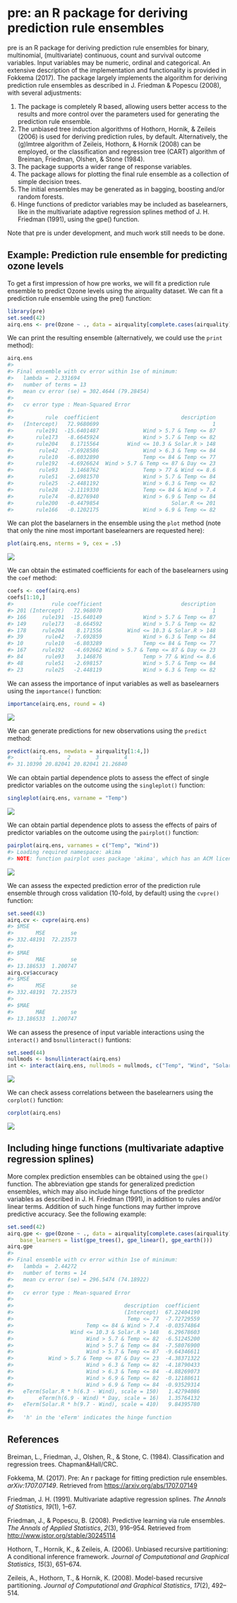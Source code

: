 pre: an R package for deriving prediction rule ensembles
========================================================

pre is an R package for deriving prediction rule ensembles for binary, multinomial, (multivariate) continuous, count and survival outcome variables. Input variables may be numeric, ordinal and categorical. An extensive description of the implementation and functionality is provided in Fokkema (2017). The package largely implements the algorithm for deriving prediction rule ensembles as described in J. Friedman & Popescu (2008), with several adjustments:

1.  The package is completely R based, allowing users better access to the results and more control over the parameters used for generating the prediction rule ensemble.
2.  The unbiased tree induction algorithms of Hothorn, Hornik, & Zeileis (2006) is used for deriving prediction rules, by default. Alternatively, the (g)lmtree algorithm of Zeileis, Hothorn, & Hornik (2008) can be employed, or the classification and regression tree (CART) algorithm of Breiman, Friedman, Olshen, & Stone (1984).
3.  The package supports a wider range of response variables.
4.  The package allows for plotting the final rule ensemble as a collection of simple decision trees.
5.  The initial ensembles may be generated as in bagging, boosting and/or random forests.
6.  Hinge functions of predictor variables may be included as baselearners, like in the multivariate adaptive regression splines method of J. H. Friedman (1991), using the gpe() function.

Note that pre is under development, and much work still needs to be done.

Example: Prediction rule ensemble for predicting ozone levels
-------------------------------------------------------------

To get a first impression of how pre works, we will fit a prediction rule ensemble to predict Ozone levels using the airquality dataset. We can fit a prediction rule ensemble using the pre() function:

``` r
library(pre)
set.seed(42)
airq.ens <- pre(Ozone ~ ., data = airquality[complete.cases(airquality), ])
```

We can print the resulting ensemble (alternatively, we could use the `print` method):

``` r
airq.ens
#> 
#> Final ensemble with cv error within 1se of minimum: 
#>   lambda =  2.331694
#>   number of terms = 13
#>   mean cv error (se) = 302.4644 (79.28454)
#> 
#>   cv error type : Mean-Squared Error
#> 
#>          rule  coefficient                          description
#>   (Intercept)   72.9680699                                    1
#>       rule191  -15.6401487              Wind > 5.7 & Temp <= 87
#>       rule173   -8.6645924              Wind > 5.7 & Temp <= 82
#>       rule204    8.1715564         Wind <= 10.3 & Solar.R > 148
#>        rule42   -7.6928586              Wind > 6.3 & Temp <= 84
#>        rule10   -6.8032890              Temp <= 84 & Temp <= 77
#>       rule192   -4.6926624  Wind > 5.7 & Temp <= 87 & Day <= 23
#>        rule93    3.1468762              Temp > 77 & Wind <= 8.6
#>        rule51   -2.6981570              Wind > 5.7 & Temp <= 84
#>        rule25   -2.4481192              Wind > 6.3 & Temp <= 82
#>        rule28   -2.1119330              Temp <= 84 & Wind > 7.4
#>        rule74   -0.8276940              Wind > 6.9 & Temp <= 84
#>       rule200   -0.4479854                       Solar.R <= 201
#>       rule166   -0.1202175              Wind > 6.9 & Temp <= 82
```

We can plot the baselarners in the ensemble using the `plot` method (note that only the nine most important baselearners are requested here):

``` r
plot(airq.ens, nterms = 9, cex = .5)
```

![](inst/README-figures/README-unnamed-chunk-4-1.png)

We can obtain the estimated coefficients for each of the baselearners using the `coef` method:

``` r
coefs <- coef(airq.ens)
coefs[1:10,]
#>            rule coefficient                         description
#> 201 (Intercept)   72.968070                                   1
#> 166     rule191  -15.640149             Wind > 5.7 & Temp <= 87
#> 149     rule173   -8.664592             Wind > 5.7 & Temp <= 82
#> 178     rule204    8.171556        Wind <= 10.3 & Solar.R > 148
#> 39       rule42   -7.692859             Wind > 6.3 & Temp <= 84
#> 10       rule10   -6.803289             Temp <= 84 & Temp <= 77
#> 167     rule192   -4.692662 Wind > 5.7 & Temp <= 87 & Day <= 23
#> 84       rule93    3.146876             Temp > 77 & Wind <= 8.6
#> 48       rule51   -2.698157             Wind > 5.7 & Temp <= 84
#> 23       rule25   -2.448119             Wind > 6.3 & Temp <= 82
```

We can assess the importance of input variables as well as baselearners using the `importance()` function:

``` r
importance(airq.ens, round = 4)
```

![](inst/README-figures/README-unnamed-chunk-6-1.png)

We can generate predictions for new observations using the `predict` method:

``` r
predict(airq.ens, newdata = airquality[1:4,])
#>        1        2        3        4 
#> 31.10390 20.82041 20.82041 21.26840
```

We can obtain partial dependence plots to assess the effect of single predictor variables on the outcome using the `singleplot()` function:

``` r
singleplot(airq.ens, varname = "Temp")
```

![](inst/README-figures/README-unnamed-chunk-8-1.png)

We can obtain partial dependence plots to assess the effects of pairs of predictor variables on the outcome using the `pairplot()` function:

``` r
pairplot(airq.ens, varnames = c("Temp", "Wind"))
#> Loading required namespace: akima
#> NOTE: function pairplot uses package 'akima', which has an ACM license. See also https://www.acm.org/publications/policies/software-copyright-notice.
```

![](inst/README-figures/README-unnamed-chunk-9-1.png)

We can assess the expected prediction error of the prediction rule ensemble through cross validation (10-fold, by default) using the `cvpre()` function:

``` r
set.seed(43)
airq.cv <- cvpre(airq.ens)
#> $MSE
#>       MSE        se 
#> 332.48191  72.23573 
#> 
#> $MAE
#>       MAE        se 
#> 13.186533  1.200747
airq.cv$accuracy
#> $MSE
#>       MSE        se 
#> 332.48191  72.23573 
#> 
#> $MAE
#>       MAE        se 
#> 13.186533  1.200747
```

We can assess the presence of input variable interactions using the `interact()` and `bsnullinteract()` funtions:

``` r
set.seed(44)
nullmods <- bsnullinteract(airq.ens)
int <- interact(airq.ens, nullmods = nullmods, c("Temp", "Wind", "Solar.R"))
```

![](inst/README-figures/README-unnamed-chunk-11-1.png)

We can check assess correlations between the baselearners using the `corplot()` function:

``` r
corplot(airq.ens)
```

![](inst/README-figures/README-unnamed-chunk-12-1.png)

Including hinge functions (multivariate adaptive regression splines)
--------------------------------------------------------------------

More complex prediction ensembles can be obtained using the `gpe()` function. The abbreviation gpe stands for generalized prediction ensembles, which may also include hinge functions of the predictor variables as described in J. H. Friedman (1991), in addition to rules and/or linear terms. Addition of such hinge functions may further improve predictive accuracy. See the following example:

``` r
set.seed(42)
airq.gpe <- gpe(Ozone ~ ., data = airquality[complete.cases(airquality),], 
    base_learners = list(gpe_trees(), gpe_linear(), gpe_earth()))
airq.gpe
#> 
#> Final ensemble with cv error within 1se of minimum: 
#>   lambda =  2.44272
#>   number of terms = 14
#>   mean cv error (se) = 296.5474 (74.18922)
#> 
#>   cv error type : Mean-squared Error
#> 
#>                                   description  coefficient
#>                                   (Intercept)  67.22404190
#>                                    Temp <= 77  -7.72729559
#>                       Temp <= 84 & Wind > 7.4  -0.03574864
#>                  Wind <= 10.3 & Solar.R > 148   6.29678603
#>                       Wind > 5.7 & Temp <= 82  -6.51245200
#>                       Wind > 5.7 & Temp <= 84  -7.58076900
#>                       Wind > 5.7 & Temp <= 87  -9.64346611
#>           Wind > 5.7 & Temp <= 87 & Day <= 23  -4.38371322
#>                       Wind > 6.3 & Temp <= 82  -4.18790433
#>                       Wind > 6.3 & Temp <= 84  -4.88269073
#>                       Wind > 6.9 & Temp <= 82  -0.12188611
#>                       Wind > 6.9 & Temp <= 84  -0.93529314
#>   eTerm(Solar.R * h(6.3 - Wind), scale = 150)   1.42794086
#>        eTerm(h(6.9 - Wind) * Day, scale = 16)   1.35764132
#>   eTerm(Solar.R * h(9.7 - Wind), scale = 410)   9.84395780
#> 
#>   'h' in the 'eTerm' indicates the hinge function
```

References
----------

Breiman, L., Friedman, J., Olshen, R., & Stone, C. (1984). Classification and regression trees. Chapman&Hall/CRC.

Fokkema, M. (2017). Pre: An r package for fitting prediction rule ensembles. *arXiv:1707.07149*. Retrieved from <https://arxiv.org/abs/1707.07149>

Friedman, J. H. (1991). Multivariate adaptive regression splines. *The Annals of Statistics*, *19*(1), 1–67.

Friedman, J., & Popescu, B. (2008). Predictive learning via rule ensembles. *The Annals of Applied Statistics*, *2*(3), 916–954. Retrieved from <http://www.jstor.org/stable/30245114>

Hothorn, T., Hornik, K., & Zeileis, A. (2006). Unbiased recursive partitioning: A conditional inference framework. *Journal of Computational and Graphical Statistics*, *15*(3), 651–674.

Zeileis, A., Hothorn, T., & Hornik, K. (2008). Model-based recursive partitioning. *Journal of Computational and Graphical Statistics*, *17*(2), 492–514.
